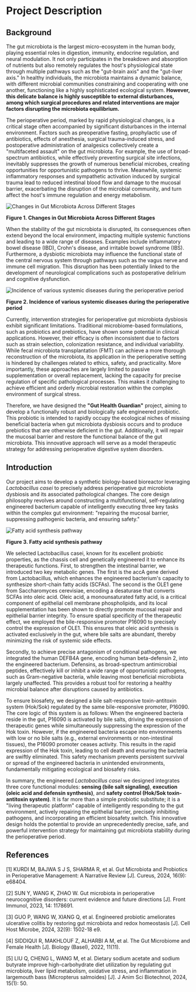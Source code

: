 # Project Description

## Background

The gut microbiota is the largest micro-ecosystem in the human body, playing essential roles in digestion, immunity, endocrine regulation, and neural modulation. It not only participates in the breakdown and absorption of nutrients but also remotely regulates the host's physiological state through multiple pathways such as the "gut-brain axis" and the "gut-liver axis." In healthy individuals, the microbiota maintains a dynamic balance, with different microbial communities constraining and cooperating with one another, functioning like a highly sophisticated ecological system. **However, this delicate balance is highly susceptible to external disturbances, among which surgical procedures and related interventions are major factors disrupting the microbiota equilibrium.**

The perioperative period, marked by rapid physiological changes, is a critical stage often accompanied by significant disturbances in the internal environment. Factors such as preoperative fasting, prophylactic use of antibiotics, effects of anesthesia, surgical trauma-induced stress, and postoperative administration of analgesics collectively create a "multifaceted assault" on the gut microbiota. For example, the use of broad-spectrum antibiotics, while effectively preventing surgical site infections, inevitably suppresses the growth of numerous beneficial microbes, creating opportunities for opportunistic pathogens to thrive. Meanwhile, systemic inflammatory responses and sympathetic activation induced by surgical trauma lead to reduced intestinal blood flow and damage to the mucosal barrier, exacerbating the disruption of the microbial community, and turn affect the host's immune regulation and energy metabolism.

![Changes in Gut Microbiota Across Different Stages](https://static.igem.wiki/teams/5562/project-figure/1.webp)

**Figure 1. Changes in Gut Microbiota Across Different Stages**

When the stability of the gut microbiota is disrupted, its consequences often extend beyond the local environment, impacting multiple systemic functions and leading to a wide range of diseases. Examples include inflammatory bowel disease (IBD), Crohn's disease, and irritable bowel syndrome (IBS). Furthermore, a dysbiotic microbiota may influence the functional state of the central nervous system through pathways such as the vagus nerve and immune cell migration. This disruption has been potentially linked to the development of neurological complications such as postoperative delirium and cognitive dysfunction.

![Incidence of various systemic diseases during the perioperative period](https://static.igem.wiki/teams/5562/project-figure/2.webp)

**Figure 2. Incidence of various systemic diseases during the perioperative period**

Currently, intervention strategies for perioperative gut microbiota dysbiosis exhibit significant limitations. Traditional microbiome-based formulations, such as probiotics and prebiotics, have shown some potential in clinical applications. However, their efficacy is often inconsistent due to factors such as strain selection, colonization resistance, and individual variability. While fecal microbiota transplantation (FMT) can achieve a more thorough reconstruction of the microbiota, its application in the perioperative setting is hindered by challenges related to ethics, safety, and practicality. More importantly, these approaches are largely limited to passive supplementation or overall replacement, lacking the capacity for precise regulation of specific pathological processes. This makes it challenging to achieve efficient and orderly microbial restoration within the complex environment of surgical stress.

Therefore, we have designed the **"Gut Health Guardian"** project, aiming to develop a functionally robust and biologically safe engineered probiotic. This probiotic is intended to rapidly occupy the ecological niches of missing beneficial bacteria when gut microbiota dysbiosis occurs and to produce prebiotics that are otherwise deficient in the gut. Additionally, it will repair the mucosal barrier and restore the functional balance of the gut microbiota. This innovative approach will serve as a model therapeutic strategy for addressing perioperative digestive system disorders.

## Introduction

Our project aims to develop a synthetic biology-based bioreactor leveraging *Lactobacillus casei* to precisely address perioperative gut microbiota dysbiosis and its associated pathological changes. The core design philosophy revolves around constructing a multifunctional, self-regulating engineered bacterium capable of intelligently executing three key tasks within the complex gut environment: "repairing the mucosal barrier, suppressing pathogenic bacteria, and ensuring safety."

![Fatty acid synthesis pathway](https://static.igem.wiki/teams/5562/project-figure/3.webp)

**Figure 3. Fatty acid synthesis pathway**

We selected Lactobacillus casei, known for its excellent probiotic properties, as the chassis cell and genetically engineered it to enhance its therapeutic functions. First, to strengthen the intestinal barrier, we introduced two key metabolic genes. The first is the accA gene derived from Lactobacillus, which enhances the engineered bacterium's capacity to synthesize short-chain fatty acids (SCFAs). The second is the OLE1 gene from Saccharomyces cerevisiae, encoding a desaturase that converts SCFAs into oleic acid. Oleic acid, a monounsaturated fatty acid, is a critical component of epithelial cell membrane phospholipids, and its local supplementation has been shown to directly promote mucosal repair and epithelial barrier integrity. To ensure spatial specificity of the therapeutic effect, we employed the bile-responsive promoter P16090 to precisely control the expression of OLE1. This ensures that oleic acid synthesis is activated exclusively in the gut, where bile salts are abundant, thereby minimizing the risk of systemic side effects.

Secondly, to achieve precise antagonism of conditional pathogens, we integrated the human DEFB4A gene, encoding human beta-defensin 2, into the engineered bacterium. Defensins, as broad-spectrum antimicrobial peptides, effectively kill or inhibit a wide range of opportunistic pathogens, such as Gram-negative bacteria, while leaving most beneficial microbiota largely unaffected. This provides a robust tool for restoring a healthy microbial balance after disruptions caused by antibiotics.

To ensure biosafety, we designed a bile salt-responsive toxin-antitoxin system (Hok/Sok) regulated by the same bile-responsive promoter, P16090. The core logic of this system is as follows: When the engineered bacteria reside in the gut, P16090 is activated by bile salts, driving the expression of therapeutic genes while simultaneously suppressing the expression of the Hok toxin. However, if the engineered bacteria escape into environments with low or no bile salts (e.g., external environments or non-intestinal tissues), the P16090 promoter ceases activity. This results in the rapid expression of the Hok toxin, leading to cell death and ensuring the bacteria are swiftly eliminated. This safety mechanism prevents persistent survival or spread of the engineered bacteria in unintended environments, fundamentally mitigating ecological and biosafety risks.

In summary, the engineered *Lactobacillus casei* we designed integrates three core functional modules: **sensing (bile salt signaling)**, **execution (oleic acid and defensin synthesis)**, and **safety control (Hok/Sok toxin-antitoxin system)**. It is far more than a simple probiotic substitute; it is a "living therapeutic platform" capable of intelligently responding to the gut environment, actively repairing the epithelial barrier, precisely inhibiting pathogens, and incorporating an efficient biosafety switch. This innovative design holds the potential to provide an unprecedentedly precise, safe, and powerful intervention strategy for maintaining gut microbiota stability during the perioperative period.

## References

[1] KURDI M, BAJWA S J S, SHARMA R, et al. Gut Microbiota and Probiotics in Perioperative Management: A Narrative Review [J]. Cureus, 2024, 16(9): e68404.

[2] SUN Y, WANG K, ZHAO W. Gut microbiota in perioperative neurocognitive disorders: current evidence and future directions [J]. Front Immunol, 2023, 14: 1178691.

[3] GUO P, WANG W, XIANG Q, et al. Engineered probiotic ameliorates ulcerative colitis by restoring gut microbiota and redox homeostasis [J]. Cell Host Microbe, 2024, 32(9): 1502-18 e9.

[4] SIDDIQUI R, MAKHLOUF Z, ALHARBI A M, et al. The Gut Microbiome and Female Health [J]. Biology (Basel), 2022, 11(11).

[5] LIU Q, CHENG L, WANG M, et al. Dietary sodium acetate and sodium butyrate improve high-carbohydrate diet utilization by regulating gut microbiota, liver lipid metabolism, oxidative stress, and inflammation in largemouth bass (Micropterus salmoides) [J]. J Anim Sci Biotechnol, 2024, 15(1): 50.

